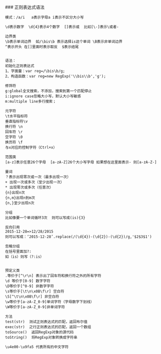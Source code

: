 <br/>
### 正则表达式语法
	
	模式：/a/i   a表示字母a i表示不区分大小写
	
	\d表示数字  \d{4}表示4个数字  []表示或  比如[\-]表示\或者-
	
	边界类
	\b表示单词边界  如/\bis\b 表示选择is这个单词 \B表示非单词边界
	^表示开头 在[]里面时表示取反  $表示结尾
	
	
	语法：
	初始化正则表达式
	1、字面量：var reg=/\bis\b/g;
	2、构造函数：var reg=new RegExp('\\bis\\b','g');
<!--MORE-->	
	修饰符
	g:global全文搜索，不添加，搜索到第一个匹配停止
	i:ignore case忽略大小写，默认大小写敏感
	m:multiple line多行搜索；
	
	元字符
	\t水平指标符
	垂直指标符\v
	换行符 \n
	回车符 \r
	空字符 \0
	换页符 \f
	与x对应的控制字符（Ctrl+x）
	
	范围类
	[a-z]表示任意26个字母  [a-zA-Z]26个大小写字母 如果想在这里面表示- 则[a-zA-Z-] 
	
	量词
	？表示出现零次或一次（最多出现一次） 
	+ 出现一次或多次（至少出现一次）
	* 出现零次或多次（任意次）
	{n}出现n次
	{n,m}出现n到m次
	{n,}至少出现n次
	
	分组 
	比如像要一个单词循环3次  则可以写成(is){3}
	
	反向引用
	2015-12-28=>12/28/2015
	则可以写成：‘2015-12-28’.replace(/(\d{4})-(\d{2})-(\d{2})/g,'$2$3$1')
	
	忽略分组
	在括号里面加?:
	如（is）则写（?:is）
	
	
	预定义类
	.等价于[^\r\n] 表示出了回车符和换行符之外的所有字符
	\d 等价于[0-9] 数字字符
	\D等价于[^0-9] 非数字字符
	\s等价于[\t\n\x0B\f\r] 空白符
	\S[^\t\n\x0B\f\r] 非空白符
	\w等价于[a-zA-Z_0-9]单词字符（字母数字下划线）
	\W等价于[a-zA-Z_0-9]非单词字符
	
	方法 
	test(str)  测试正则表达式的匹配，返回布尔值
	exec(str)  之行正则表达式的匹配，返回一个数组
	toSource()  返回RegExp对象的源代码
	toString()  将RegExp对象转换成字符串
	
	\u4e00-\u9fa5 代表所有的中文字符